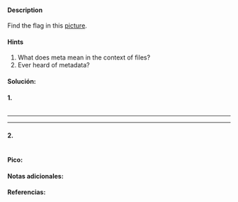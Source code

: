 
#### Description
Find the flag in this [picture](https://jupiter.challenges.picoctf.org/static/89b371a46702a31aa9931a2a2b12f8bf/pico_img.png).

#### Hints 
1. What does meta mean in the context of files?
2. Ever heard of metadata?

#### Solución:

#### 1.

````

`````




--- 
---
#### 2.

````

`````


#### Pico:


#### Notas adicionales:


#### Referencias:



